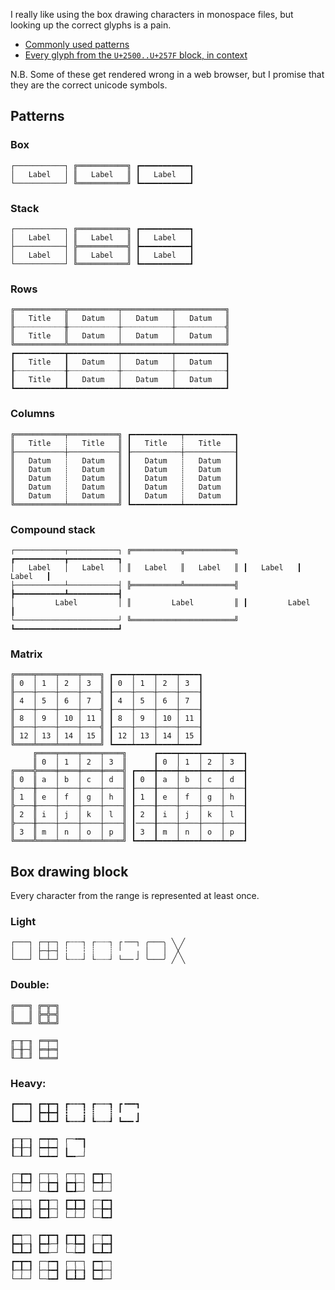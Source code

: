 I really like using the box drawing characters in monospace files, but looking 
up the correct glyphs is a pain.

- [Commonly used patterns](#patterns)
- [Every glyph from the `U+2500..U+257F` block, in context](#box-drawing-block)

N.B. Some of these get rendered wrong in a web browser, but I promise that they are 
the correct unicode symbols.

## Patterns

### Box
```
┌───────────┐ ╔═══════════╗ ┏━━━━━━━━━━━┓
│   Label   │ ║   Label   ║ ┃   Label   ┃
└───────────┘ ╚═══════════╝ ┗━━━━━━━━━━━┛
```
### Stack
```
┌───────────┐ ╔═══════════╗ ┏━━━━━━━━━━━┓
│   Label   │ ║   Label   ║ ┃   Label   ┃
├───────────┤ ╠═══════════╣ ┣━━━━━━━━━━━┫
│   Label   │ ║   Label   ║ ┃   Label   ┃
└───────────┘ ╚═══════════╝ ┗━━━━━━━━━━━┛
```
### Rows
```
╔═══════════╦═══════════╤═══════════╤═══════════╗
║   Title   ║   Datum   │   Datum   │   Datum   ║
╟┈┈┈┈┈┈┈┈┈┈┈╫┈┈┈┈┈┈┈┈┈┈┈┼┈┈┈┈┈┈┈┈┈┈┈┼┈┈┈┈┈┈┈┈┈┈┈╣
║   Title   ║   Datum   │   Datum   │   Datum   ║
╚═══════════╩═══════════╧═══════════╧═══════════╝
┏━━━━━━━━━━━┳━━━━━━━━━━━┯━━━━━━━━━━━┯━━━━━━━━━━━┓
┃   Title   ┃   Datum   │   Datum   │   Datum   ┃
┠┈┈┈┈┈┈┈┈┈┈┈╂┈┈┈┈┈┈┈┈┈┈┈┼┈┈┈┈┈┈┈┈┈┈┈┼┈┈┈┈┈┈┈┈┈┈┈┨
┃   Title   ┃   Datum   │   Datum   │   Datum   ┃
┗━━━━━━━━━━━┻━━━━━━━━━━━┷━━━━━━━━━━━┷━━━━━━━━━━━┛
```
### Columns
```
╔═══════════╤═══════════╗ ┏━━━━━━━━━━━┯━━━━━━━━━━━┓ 
║   Title   ┊   Title   ║ ┃   Title   ┊   Title   ┃
╟───────────┼───────────╢ ┠───────────┼───────────┨
║   Datum   ┊   Datum   ║ ┃   Datum   ┊   Datum   ┃
║   Datum   ┊   Datum   ║ ┃   Datum   ┊   Datum   ┃
║   Datum   ┊   Datum   ║ ┃   Datum   ┊   Datum   ┃
║   Datum   ┊   Datum   ║ ┃   Datum   ┊   Datum   ┃
║   Datum   ┊   Datum   ║ ┃   Datum   ┊   Datum   ┃
╚═══════════╧═══════════╝ ┗━━━━━━━━━━━┷━━━━━━━━━━━┛
```
### Compound stack
```
┌───────────┬───────────┐ ╔═══════════╦═══════════╗ ┏━━━━━━━━━━━┳━━━━━━━━━━━┓ 
│   Label   │   Label   │ ║   Label   ║   Label   ║ ┃   Label   ┃   Label   ┃
├───────────┴───────────┤ ╠═══════════╩═══════════╣ ┣━━━━━━━━━━━┻━━━━━━━━━━━┫
│         Label         │ ║         Label         ║ ┃         Label         ┃
└───────────────────────┘ ╚═══════════════════════╝ ┗━━━━━━━━━━━━━━━━━━━━━━━┛
```
### Matrix
```
╔════╤════╤════╤════╗ ┏━━━━┯━━━━┯━━━━┯━━━━┓
║ 0  │ 1  │ 2  │ 3  ║ ┃ 0  │ 1  │ 2  │ 3  ┃
╟────┼────┼────┼────╣ ┠────┼────┼────┼────┨
║ 4  │ 5  │ 6  │ 7  ║ ┃ 4  │ 5  │ 6  │ 7  ┃
╟────┼────┼────┼────╣ ┠────┼────┼────┼────┨
║ 8  │ 9  │ 10 │ 11 ║ ┃ 8  │ 9  │ 10 │ 11 ┃
╟────┼────┼────┼────╣ ┠────┼────┼────┼────┨
║ 12 │ 13 │ 14 │ 15 ║ ┃ 12 │ 13 │ 14 │ 15 ┃
╚════╧════╧════╧════╝ ┗━━━━┷━━━━┷━━━━┷━━━━┛
     ╔════╤════╤════╤════╗      ┏━━━━┯━━━━┯━━━━┯━━━━┓
     ║ 0  │ 1  │ 2  │ 3  ║      ┃ 0  │ 1  │ 2  │ 3  ┃
╔════╬════╪════╪════╪════╣ ┏━━━━╋━━━━┿━━━━┿━━━━┿━━━━┫
║ 0  ║ a  │ b  │ c  │ d  ║ ┃ 0  ┃ a  │ b  │ c  │ d  ┃
╠────╫────┼────┼────┼────╢ ┠────╂────┼────┼────┼────┨
║ 1  ║ e  │ f  │ g  │ h  ║ ┃ 1  ┃ e  │ f  │ g  │ h  ┃
╠────╫────┼────┼────┼────╢ ┠────╂────┼────┼────┼────┨
║ 2  ║ i  │ j  │ k  │ l  ║ ┃ 2  ┃ i  │ j  │ k  │ l  ┃
╠────╫────┼────┼────┼────╢ ┃────╂────┼────┼────┼────┨
║ 3  ║ m  │ n  │ o  │ p  ║ ┃ 3  ┃ m  │ n  │ o  │ p  ┃
╚════╩════╧════╧════╧════╝ ┗━━━━┻━━━━┷━━━━┷━━━━┷━━━━┛

```
## Box drawing block 

Every character from the  range is represented at least once.

### Light
```
┌───┐ ┌─┬─┐ ┌┄┄┄┐ ┌┈┈┈┐ ┌╶──┐ ╭───╮ ╲ ╱
│   │ ├─┼─┤ ┆   ┆ ┊   ┊ ╵   ╷ │   │  ╳
└───┘ └─┴─┘ └┄┄┄┘ └┈┈┈┘ └──╴┘ ╰───╯ ╱ ╲
```
### Double:
```
╔═══╗ ╔═╦═╗ 
║   ║ ╠═╬═╣
╚═══╝ ╚═╩═╝
```
```
╓─╥─╖ ╒═╤═╕
╟─╫─╢ ╞═╪═╡
╙─╨─╜ ╘═╧═╛
```
### Heavy:
```
┏━━━┓ ┏━┳━┓ ┏┅┅┅┓ ┏┉┉┉┓ ┏╺━━┓
┃   ┃ ┣━╋━┫ ┇   ┇ ┋   ┋ ╹   ╻
┗━━━┛ ┗━┻━┛ ┗┅┅┅┛ ┗┉┉┉┛ ┗━━╸┛
```

```
┎─┰─┒ ┍━┯━┑ ┌─╼━┓
┠─╂─┨ ┝━┿━┥ ╽   ╿
┖─┸─┚ ┕━┷━┙ ┗━╾─┘

┌─┲━┓ ┌─┬─┐ ┌─┬─┐ ┏━┱─┐
├─╄━┩ ├─╆━┪ ┢━╅─┤ ┡━╃─┤
└─┴─┘ └─┺━┛ ┗━┹─┘ └─┴─┘
┌─┬─┐ ┏━┱─┐ ┏━┳━┓ ┌─┲━┓  
┢━╈━┪ ┣━╉─┤ ┡━╇━┩ ├─╊━┫  
┗━┻━┛ ┗━┹─┘ └─┴─┘ └─┺━┛  

┏━┭─┐ ┏━┳━┓ ┏━┳━┓ ┌─┮━┓
┣━╅─┧ ┣━╃─┦ ┞─╄━┫ ┟─╆━┫
┗━┻━┛ ┗━┵─┘ └─┶━┛ ┗━┻━┛
┏━┳━┓ ┌─┮━┓ ┌─┬─┐ ┏━┭─┐ 
┞─╀─┦ ├─┾━┫ ┟─╁─┧ ┣━┽─┤ 
└─┴─┘ └─┶━┛ ┗━┻━┛ ┗━┵─┘ 
```


